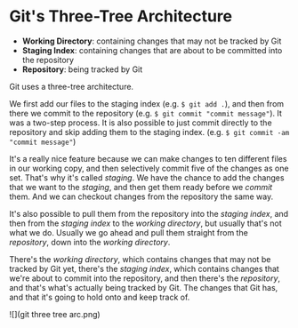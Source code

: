 # Git's Three-Tree Architecture

- **Working Directory**: containing changes that may not be tracked by Git
- **Staging Index**: containing changes that are about to be committed into the repository
- **Repository**: being tracked by Git

Git uses a three-tree architecture. 

We first add our files to the staging index (e.g. ```$ git add .```), and then from there we commit to the repository (e.g. ```$ git commit "commit message"```). It was a two-step process. It is also possible to just commit directly to the repository and skip adding them to the staging index. (e.g. ```$ git commit -am "commit message"```)

It's a really nice feature because we can make changes to ten different files in our working copy, and then selectively commit five of the changes as one set. That's why it's called *staging*. We have the chance to add the changes that we want to the *staging*, and then get them ready before we *commit* them. And we can checkout changes from the repository the same way. 

It's also possible to pull them from the repository into the *staging index*, and then from the *staging index* to the *working directory*, but usually that's not what we do. Usually we go ahead and pull them straight from the *repository*, down into the *working directory*. 

There's the *working directory*, which contains changes that may not be tracked by Git yet, there's the *staging index*, which contains changes that we're about to commit into the repository, and then there's the *repository*, and that's what's actually being tracked by Git. The changes that Git has, and that it's going to hold onto and keep track of.

![](git three tree arc.png)
